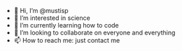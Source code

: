 - 👋 Hi, I’m @mustisp
- 👀 I’m interested in science
- 🌱 I’m currently learning how to code
- 💞️ I’m looking to collaborate on everyone and everything
- 📫 How to reach me: just contact me

<!---
mustisp/mustisp is a ✨ special ✨ repository because its `README.md` (this file) appears on your GitHub profile.
You can click the Preview link to take a look at your changes.
--->
